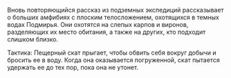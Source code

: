 Вновь повторяющийся рассказ из подземных экспедиций рассказывает о больших амфибиях с плоским телосложением, охотящихся в темных водах Подмирья. Они охотятся на слепых карпов и виронов, разделяющих их место обитания, а также на других, кто подходит слишком близко.

Тактика: Пещерный скат прыгает, чтобы обвить себя вокруг добычи и бросить ее в воду. Когда она оказывается погруженной, скат пытается удержать ее до тех пор, пока она не утонет.